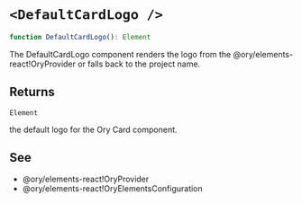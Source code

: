 # `<DefaultCardLogo />`

```ts
function DefaultCardLogo(): Element
```

The DefaultCardLogo component renders the logo from the @ory/elements-react!OryProvider or falls back to the project name.

## Returns

`Element`

the default logo for the Ory Card component.

## See

- @ory/elements-react!OryProvider
- @ory/elements-react!OryElementsConfiguration

